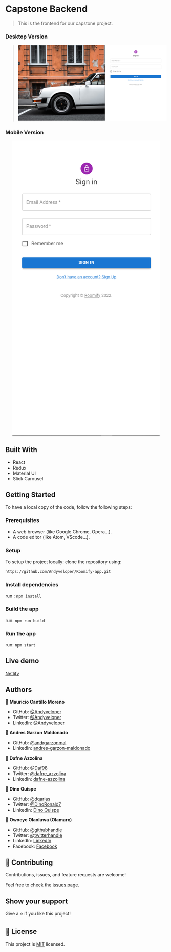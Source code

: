 # Capstone Backend

> This is the frontend for our capstone project.

### Desktop Version
> ![Desktop View](./src/assets/img/Desktop.png)

### Mobile Version
<p align="center">
  <img width="460" src="./src/assets/img/mobile.png">
</p>

## Built With

- React
- Redux
- Material UI
- Slick Carousel


## Getting Started
To have a local copy of the code, follow the following steps:

### Prerequisites
- A web browser (like Google Chrome, Opera...).
- A code editor (like Atom, VScode...).

### Setup
To setup the project locally: clone the repository using:

```
https://github.com/Andyveloper/Roomify-app.git
```

### Install dependencies
run : `npm install`

### Build the app
run: `npm run build`

### Run the app
run: `npm start`

## Live demo
[Netlify](https://roomify-app.netlify.app/)

## Authors

👤 **Mauricio Cantillo Moreno**

- GitHub: [@Andyveloper](https://github.com/Andyveloper)
- Twitter: [@Andyveloper](https://twitter.com/MauroCantillo_)
- LinkedIn: [@Andyveloper](https://www.linkedin.com/in/mauricio-cantillo-moreno/)

👤 **Andres Garzon Maldonado**
- GitHub: [@andrgarzonmal](https://github.com/andrgarzonmal)
- LinkedIn: [andres-garzon-maldonado](https://www.linkedin.com/in/andres-garzon-maldonado-951a2a180/)

👤 **Dafne Azzolina**

- GitHub: [@Daf98](https://github.com/Daf98)
- Twitter: [@dafne_azzolina](https://twitter.com/dafne_azzolina)
- LinkedIn: [dafne-azzolina](https://www.linkedin.com/in/dafne-azzolina/)

👤 **Dino Quispe**

- GitHub: [@dqarias](https://github.com/Daf98)
- Twitter: [@DinoRonald7](https://twitter.com/DinoRonald7)
- LinkedIn: [Dino Quispe](https://www.linkedin.com/in/dino-ronald-quispe-arias-8ba72174/)

👤 **Owoeye Olaoluwa (Olamarx)**

- GitHub: [@githubhandle](https://github.com/Olamarx)
- Twitter: [@twitterhandle](https://twitter.com/Owoeye0laoluwa)
- LinkedIn: [LinkedIn](https://www.linkedin.com/in/olaoluwa-owoeye-617702162/)
- Facebook: [Facebook](https://web.facebook.com/olaoluwa.owoeye.39)


## 🤝 Contributing

Contributions, issues, and feature requests are welcome!

Feel free to check the [issues page](../../issues/).


## Show your support

Give a ⭐️ if you like this project!

## 📝 License

This project is [MIT](./MIT.md) licensed.
